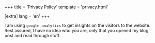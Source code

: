 +++
title = 'Privacy Policy'
template = 'privacy.html'

[extra]
lang = 'en'
+++

I am using `google analytics` to get insights on the visitors to the website. Rest assured, I have no idea who you are, only that you opened my blog post and read through stuff.